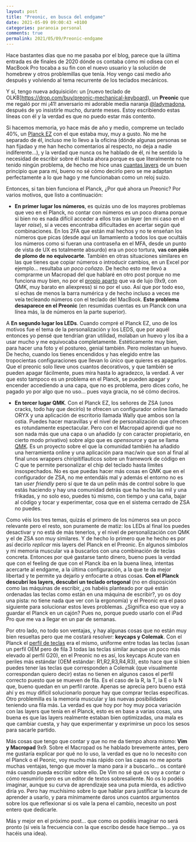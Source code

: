 ```yaml
---
layout: post
title: "Preonic, en busca del endgame"
date: 2021-05-09 09:00:43 +0100
categories: paranoia personal
comments: true
permalink: 2021/05/09/Preonic-endgame
---
```


Hace bastantes días que no me pasaba por el blog, parece que la última entrada es de finales de 2020 dónde os contaba cómo mi odisea con el MacBook Pro tocaba a su fin con el nuevo usuario y la solución de homebrew y otros problemillas que tenía. Hoy vengo casi medio año después y volviendo al tema recurrente de los teclados mecánicos.

Y sí, tengo nueva adquisición: un [nuevo teclado de OLKB]https://drop.com/buy/preonic-mechanical-keyboard), un **Preonic** que me regaló por mi ¡41! anversario mi adorable media naranja [@ladymadona](*https://childrenatyourfeet.com), después de yo insistirle mucho, durante meses. Estoy escribiendo estas líneas con él y la verdad es que no puedo estar más contento.

Si hacemos memoria, yo hace más de año y medio, compreme un teclado 40%, un [Planck EZ](http://www.resistancefutile.com/2019/10/12/Mi-nuevo-teclado) con el que estaba muy, muy a gusto. No me he separado de él, incluso me lo llevo a la oficina (dónde algunas personas se han fijadao y me han hecho comentarios al respecto, no deja a nadie indiferente...), y la verdad que nunca os he hablado de él, ni he sentido la necesidad de escribir sobre él hasta ahora porque es que literalmente no he tenido ningún problema, de hecho me hice unas [cuantas layers](https://configure.zsa.io/planck-ez/layouts/VqeXY/latest/0) de un buen principio que para mí, bueno no sé cómo decirlo pero se me adaptan perfectamente a lo que hago y me funcionaban como un reloj suizo.

Entonces, si tan bien funciona el Planck, ¿Por qué ahora un Preonic? Por varios motivos, que listo a continuación:

* **En primer lugar los números**, es quizás uno de los mayores problemas que veo en el Planck, no contar con números es un poco drama porque si bien no es nada difícil acceder a ellos tras un layer (en mi caso en el layer _raise_), sí a veces encontraba dificultades en acertar según qué combinaciones. En los 2FA que están mal hechos y no te enseñan los números que picas (desde aquí un llamamiento a todos los que ocultáis los números como si fueran una contraseña en el MFA, desde un punto de vista de UX es totalmente absurdo) era un poco tortura, **vas con piés de plomo de no equivocarte**. También en otras situaciones similares en las que tienes que copiar números o introducir cambios, en un Excel por ejemplo... resultaba *un poco coñazo*. De hecho esto me llevó a comprarme un Macropad del que hablaré en otro post porque no me funciona muy bien, no por el [propio aparto](https://es.aliexpress.com/item/4000510880374.html) que va de lujo (9x9, con QMK, muy barato en aliexpress) si no por el uso. Así que por todo eso, sí echas de menos la barra numérica y de hecho incluso a veces me veía tecleando números con el teclado del MacBook. **Este problema desaparece en el Preonic** (en resumidas cuentas es un Planck con una línea más, la de números en la parte superior).

A **En segundo lugar los LEDs**. Cuando compré el Planck EZ, uno de los motivos fue el tema de la personalización y los LEDS, que por aquél entonces yo pensé que tendrían gran utilidad, molaban un huevo y los iba a usar mucho y me equivocaba completamente. Estéticamente muy bien, para hacer una foto y el postureo, genial también. Pero molestan un huevo. De hecho, cuando los tienes encendidos y has elegido entre las tropocientas configuraciones que llevan lo único que quieres es apagarlos. Que el preonic solo lleve unos cuantos decorativos, y que también se pueden apagar fácilmente, pues mira hasta lo agradezco, la verdad. A ver que esto tampoco es un problema en el Planck, se pueden apagar y encender accediendo a una capa, que no es problema, pero dices coño, he pagado yo por algo que no uso... pues vaya gracia, no sé cómo deciros.

* **En tercer lugar QMK**. Con el Planck EZ, los señores de ZSA (unos cracks, todo hay que decirlo) te ofrecen un configurador online llamado ORYX y una aplicación de escritorio llamada Wally que ambos son la ostia. Puedes hacer maravillas y el nivel de personalización que ofrecen es rotundamente espectacular. Pero con el Macropad aprendí que no son nada más que una capa o un añadido (y con caracter propietario, en cierto modo privativo) sobre algo que es _opensource_ y que se llama [QMK](https://qmk.fm). Es un proyecto sobre el que la comunidad también ha añadido una herramienta online y una aplicación para mac/win que son al final al final unos wrappers chiripitiflauticos sobre un framework de código en C que te permite personalizar el chip del teclado hasta límites insospechados. No es que puedas hacer más cosas en QMK que en el configurador de ZSA, no me entendáis mal y además el entorno no es tan _user friendly_ pero sí que te da un pelín más de control sobre lo que estás haciendo y hay una comunidad detrás que ha hecho las mil y una frikadas, y no solo eso, puedes tú mismo, con tiempo y una caña, bajar al código y tocar y experimentar, cosa que en el sistema cerrado de ZSA no puedes.

Como véis los tres temas, quizás el primero de los números sea un poco relevante pero el resto, son puramente de matiz: los LEDs al final los puedes desactivar y no está de más tenerlos, y el nivel de personalización con QMK y el de ZSA son muy similares. Y de hecho lo primero que he hecho es por así decirlo _replicar_ mis layers del Planck en el Preonic. En algunos símbolos y mi memoria muscular va a buscarlos con una combinación de teclas concreta. Entonces por qué gastarse tanto dinero, bueno pues la verdad que con el feeling de que con el Planck iba en la buena línea, intentas acercarte al endgame, a la última configuración, a la que te da mejor libertad y te permite ya dejarlo y enfocarte a otras cosas. **Con el Planck descubrí los layers, descubrí un teclado ortogonal** (no en disposición como las máquinas de escribir, ¿os habéis planteado por qué están ordenadas las teclas como están en una máquina de escribir?, yo os doy una pista: no tiene nada que ver con la ergonomía) y el Preonic era el paso siguiente para solucionar estos leves problemas. ¿Significa eso que voy a guardar el Planck en un cajón? Pues no, porque puedo usarlo con el iPad Pro que me va a llegar en un par de semanas.

Por otro lado, no todo son ventajas, y hay algunas cosas que no están muy bien resueltas pero que me costará resolver: **keycaps y Colemak**. Con el Planck el [perfil de teclas](https://thekeeblog.com/overview-of-different-keycap-profiles/) era el mismo, uniforme entre todas las teclas (usan un perfil OEM pero de fila 3 todas las teclas similar aunque un poco más elevado al perfil G20), en el Preonic no es así, los keycaps Acute van en periles más estándar (OEM estándar: R1,R2,R3,R4,R3), esto hace que si bien puedes tener las teclas que corresponden a Colemak (que visualmente correspondan quiero decir) estas no tienen en algunos casos el perfil correcto puesto que se mueven de fila. Es el caso de la R, la T, la E o la N que, bueno quedan en un perfil rarote. Apenas se aprecia pero bueno está ahí y es muy difícil solucionarlo porque hay que comprar teclas específicas. Otro problemilla es la memoria muscular y las nuevas posibilidades teniendo una fila más. La verdad es que hoy por hoy muy poca variación con las layers que tenía en el Planck, esto es en base a varias cosas, una buena es que las layers realmente estaban bien optimizadas, una mala es que cambiar cuesta, y hay que experimentar y exprimirse un poco los sesos para sacarle partido.  

Más cosas que tengo que contar y que no me da tiempo ahora mismo: **Vim y Macropad** 9x9. Sobre el Macropad os he hablado brevemente antes, pero me gustaría explicar por qué no lo uso, la verdad es que no lo necesito con el Planck o el Peonic, voy mucho más rápido con las capas no me aporta muchas ventajas, tengo que mover la mano para ir a buscarlo... os contaré más cuando pueda escribir sobre ello. De Vim no sé qué os voy a contar o cómo resumirlo pero es un editor de textos sobresaliente. No os lo podéis imaginar, aunque su curva de aprendizaje sea una puta mierda, es adictivo diría yo. Pero hay muchísimo sobre lo que hablar para justificar la locura de aprender a usarlo, y para mínimamente daros unos cuantos argumentos sobre los que reflexionar si os vale la pena el cambio, necesito un post entero que dedicarle. 

Más y mejor en el próximo post... que como os podéis imaginar no será pronto (si veis la frecuencia con la que escribo desde hace tiempo... ya os hacéis una idea).


